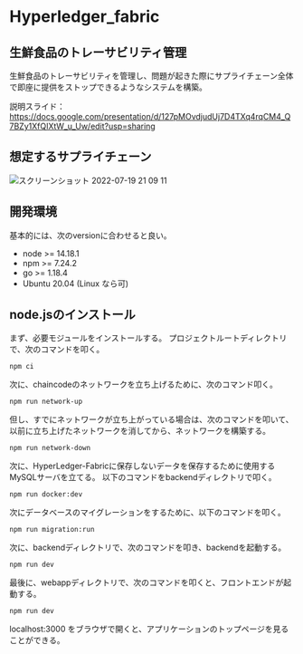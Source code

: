 # Hyperledger_fabric

## 生鮮食品のトレーサビリティ管理
生鮮食品のトレーサビリティを管理し、問題が起きた際にサプライチェーン全体で即座に提供をストップできるようなシステムを構築。

説明スライド：
https://docs.google.com/presentation/d/127pMOvdjudUj7D4TXq4rqCM4_Q7BZy1XfQIXtW_u_Uw/edit?usp=sharing

## 想定するサプライチェーン
![スクリーンショット 2022-07-19 21 09 11](https://user-images.githubusercontent.com/78332175/179746809-2028e716-10b8-4b43-958a-20f3c54e4081.png)


## 開発環境
基本的には、次のversionに合わせると良い。
- node >= 14.18.1
- npm >= 7.24.2
- go >= 1.18.4
- Ubuntu 20.04 (Linux なら可)

## node.jsのインストール
まず、必要モジュールをインストールする。
プロジェクトルートディレクトリで、次のコマンドを叩く。
```
npm ci
```
次に、chaincodeのネットワークを立ち上げるために、次のコマンド叩く。
```
npm run network-up
```
但し、すでにネットワークが立ち上がっている場合は、次のコマンドを叩いて、以前に立ち上げたネットワークを消してから、ネットワークを構築する。
```
npm run network-down
```
次に、HyperLedger-Fabricに保存しないデータを保存するために使用するMySQLサーバを立てる。
以下のコマンドをbackendディレクトリで叩く。
```
npm run docker:dev
```
次にデータベースのマイグレーションをするために、以下のコマンドを叩く。
```
npm run migration:run
```

次に、backendディレクトリで、次のコマンドを叩き、backendを起動する。
```
npm run dev
```

最後に、webappディレクトリで、次のコマンドを叩くと、フロントエンドが起動する。
```
npm run dev
```
localhost:3000 をブラウザで開くと、アプリケーションのトップページを見ることができる。

```
